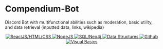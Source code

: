 # Compendium-Bot
Discord Bot with multifunctional abilities such as moderation, basic utility, and data retrieval (inputted data, links, wikipedia)


<div align="center">
  <!-- ReactJS/HTML/CSS -->
  <a href="https://reactjs.org/">
    <img src="https://img.shields.io/badge/stability-experimental-orange.svg?style=flat-square"
      alt="ReactJS/HTML/CSS" />
  </a>
  <!-- NodeJS -->
  <a href="https://nodejs.org/en/about/">
    <img src="https://img.shields.io/npm/v/choo.svg?style=flat-square"
      alt="NodeJS" />
  </a>
  <!-- SQL/Neo4j -->
  <a href="https://www.sqlite.com/about.html">
<!--   <a href="https://neo4j.com/"> -->
    <img src="https://img.shields.io/travis/choojs/choo/master.svg?style=flat-square"
      alt="SQL/Neo4j" />
  </a>
  <!-- Data Structures -->
  <a href="https://www.geeksforgeeks.org/data-structures/">
    <img src="https://img.shields.io/codecov/c/github/choojs/choo/master.svg?style=flat-square"
      alt="Data Structures" />
  </a>
  <!-- Github -->
  <a href="https://github.com/enterprise">
    <img src="..."
      alt="Github" />
  </a>
  <!-- Visual Basics -->
  <a href="https://docs.microsoft.com/en-us/dotnet/visual-basic/">
    <img src="https://img.shields.io/badge/code%20style-standard-brightgreen.svg?style=flat-square"
      alt="Visual Basics" />
  </a>
</div>
